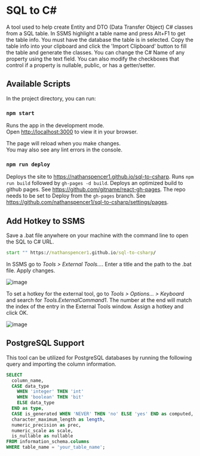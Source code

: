 # SQL to C#

A tool used to help create Entity and DTO (Data Transfer Object) C# classes from a SQL table. In SSMS highlight a table name and press Alt+F1 to get the table info. You must have the database the table is in selected. Copy the table info into your clipboard and click the 'Import Clipboard' button to fill the table and generate the classes. You can change the C# Name of any property using the text field. You can also modify the checkboxes that control if a property is nullable, public, or has a getter/setter.

## Available Scripts

In the project directory, you can run:

### `npm start`

Runs the app in the development mode.\
Open [http://localhost:3000](http://localhost:3000) to view it in your browser.

The page will reload when you make changes.\
You may also see any lint errors in the console.

### `npm run deploy`

Deploys the site to https://nathanspencer1.github.io/sql-to-csharp. Runs `npm run build` followed by `gh-pages -d build`. Deploys an optimized build to github pages. See https://github.com/gitname/react-gh-pages. The repo needs to be set to Deploy from the `gh-pages` branch. See https://github.com/nathanspencer1/sql-to-csharp/settings/pages.

## Add Hotkey to SSMS
Save a .bat file anywhere on your machine with the command line to open the SQL to C# URL.
```cmd
start "" https://nathanspencer1.github.io/sql-to-csharp/
```
In SSMS go to _Tools > External Tools..._. Enter a title and the path to the .bat file. Apply changes.

![image](https://user-images.githubusercontent.com/80844931/194934433-559f1423-c343-4b4d-b4db-f54d9035a2f1.png)

To set a hotkey for the external tool, go to _Tools > Options... > Keyboard_ and search for _Tools.ExternalCommand1_. The number at the end will match the index of the entry in the External Tools window. Assign a hotkey and click OK.

![image](https://user-images.githubusercontent.com/80844931/194935630-70ba5e54-316a-4842-a4c9-a01d3fcd7c1f.png)

## PostgreSQL Support

This tool can be utilized for PostgreSQL databases by running the following query and importing the column information.
```sql
SELECT
  column_name,
  CASE data_type
    WHEN 'integer' THEN 'int'
    WHEN 'boolean' THEN 'bit'
    ELSE data_type
  END as type,
  CASE is_generated WHEN 'NEVER' THEN 'no' ELSE 'yes' END as computed,
  character_maximum_length as length,
  numeric_precision as prec,
  numeric_scale as scale,
  is_nullable as nullable
FROM information_schema.columns
WHERE table_name = 'your_table_name';
```
